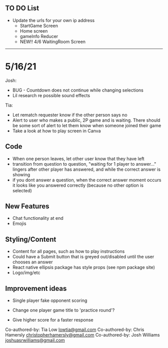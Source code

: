 ## TO DO List

* Update the urls for your own ip address
  * StartGame Screen
  * Home screen
  * gameInfo Reducer
  * NEW!! 4/6 WaitingRoom Screen

***************************
# 5/16/21

Josh:
- BUG - Countdown does not continue while changing selections
- Lil research re possible sound effects

Tia:
- Let rematch requester know if the other person says no
- Alert to user who makes a public, 2P game and is waiting. There should be some sort of alert to let them know when someone joined their game
- Take a look at how to play screen in Canva

## Code
- When one person leaves, let other user know that they have left
- transition from question to question, "waiting for 1 player to answer..." lingers after other player has answered, and while the correct answer is showing
- if you dont answer a question, when the correct answer moment occurs it looks like you answered correctly (because no other option is selected)

## New Features
* Chat functionality at end
* Emojis


## Styling/Content
- Content for all pages, such as how to play instructions 
- Could have a Submit button that is greyed out/disabled until the user chooses an answer
- React native ellipsis package has style props (see npm package site)
- Logo/img/etc

## Improvement ideas
* Single player fake opponent scoring
- Change one player game title to 'practice round'?
* Give higher score for a faster response
  








Co-authored-by: Tia Low <lowtia@gmail.com>
Co-authored-by: Chris Hamersly <christopherhamersly@gmail.com>
Co-authored-by: Josh Williams <joshuasrwilliams@gmail.com>
